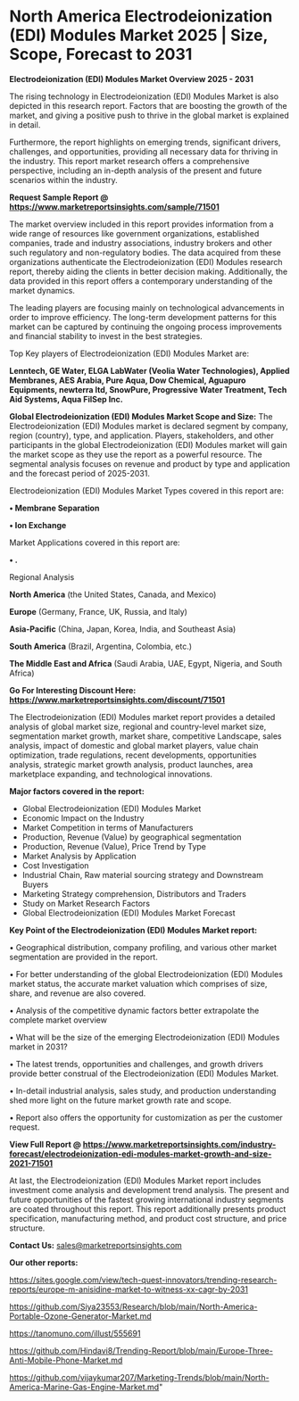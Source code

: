 # North America Electrodeionization (EDI) Modules Market 2025 | Size, Scope, Forecast to 2031

<Strong> Electrodeionization (EDI) Modules Market Overview 2025 - 2031</strong>

The rising technology in Electrodeionization (EDI) Modules Market is also depicted in this research report. Factors that are boosting the growth of the market, and giving a positive push to thrive in the global market is explained in detail.

Furthermore, the report highlights on emerging trends, significant drivers, challenges, and opportunities, providing all necessary data for thriving in the industry. This report market research offers a comprehensive perspective, including an in-depth analysis of the present and future scenarios within the industry.

<strong>Request Sample Report @ <a href=https://www.marketreportsinsights.com/sample/71501>https://www.marketreportsinsights.com/sample/71501</a></strong>

The market overview included in this report provides information from a wide range of resources like government organizations, established companies, trade and industry associations, industry brokers and other such regulatory and non-regulatory bodies. The data acquired from these organizations authenticate the Electrodeionization (EDI) Modules research report, thereby aiding the clients in better decision making. Additionally, the data provided in this report offers a contemporary understanding of the market dynamics.

The leading players are focusing mainly on technological advancements in order to improve efficiency. The long-term development patterns for this market can be captured by continuing the ongoing process improvements and financial stability to invest in the best strategies.

Top Key players of Electrodeionization (EDI) Modules Market are:

<strong>Lenntech, GE Water, ELGA LabWater (Veolia Water Technologies), Applied Membranes, AES Arabia, Pure Aqua, Dow Chemical, Aguapuro Equipments, newterra ltd, SnowPure, Progressive Water Treatment, Tech Aid Systems, Aqua FilSep Inc.</strong>

<strong><b>Global Electrodeionization (EDI) Modules Market Scope and Size:</b></strong>
The Electrodeionization (EDI) Modules market is declared segment by company, region (country), type, and application. Players, stakeholders, and other participants in the global Electrodeionization (EDI) Modules market will gain the market scope as they use the report as a powerful resource. The segmental analysis focuses on revenue and product by type and application and the forecast period of 2025-2031.

Electrodeionization (EDI) Modules Market Types covered in this report are:

<strong>• Membrane Separation

• Ion Exchange</strong>

Market Applications covered in this report are:

<strong>• .</strong> 

Regional Analysis

<strong>North America</strong> (the United States, Canada, and Mexico)

<strong>Europe</strong> (Germany, France, UK, Russia, and Italy)

<strong>Asia-Pacific</strong> (China, Japan, Korea, India, and Southeast Asia)

<strong>South America</strong> (Brazil, Argentina, Colombia, etc.)

<strong>The Middle East and Africa</strong> (Saudi Arabia, UAE, Egypt, Nigeria, and South Africa)

<strong>Go For Interesting Discount Here: <a href=https://www.marketreportsinsights.com/discount/71501>https://www.marketreportsinsights.com/discount/71501</a></strong>

The Electrodeionization (EDI) Modules market report provides a detailed analysis of global market size, regional and country-level market size, segmentation market growth, market share, competitive Landscape, sales analysis, impact of domestic and global market players, value chain optimization, trade regulations, recent developments, opportunities analysis, strategic market growth analysis, product launches, area marketplace expanding, and technological innovations.

<strong><b>Major factors covered in the report:</b></strong>
<ul>
  <li>Global Electrodeionization (EDI) Modules Market </li>
  <li>Economic Impact on the Industry</li>
  <li>Market Competition in terms of Manufacturers</li>
  <li>Production, Revenue (Value) by geographical segmentation</li>
  <li>Production, Revenue (Value), Price Trend by Type</li>
  <li>Market Analysis by Application</li>
  <li>Cost Investigation</li>
  <li>Industrial Chain, Raw material sourcing strategy and Downstream Buyers</li>
  <li>Marketing Strategy comprehension, Distributors and Traders</li>
  <li>Study on Market Research Factors</li>
  <li>Global Electrodeionization (EDI) Modules Market Forecast</li>
</ul>

<strong><b>Key Point of the Electrodeionization (EDI) Modules Market report:</b></strong>

• Geographical distribution, company profiling, and various other market segmentation are provided in the report.

• For better understanding of the global Electrodeionization (EDI) Modules market status, the accurate market valuation which comprises of size, share, and revenue are also covered.

• Analysis of the competitive dynamic factors better extrapolate the complete market overview

• What will be the size of the emerging Electrodeionization (EDI) Modules market in 2031?

• The latest trends, opportunities and challenges, and growth drivers provide better construal of the Electrodeionization (EDI) Modules Market.

• In-detail industrial analysis, sales study, and production understanding shed more light on the future market growth rate and scope.

• Report also offers the opportunity for customization as per the customer request.

<strong><b>View Full Report @ <a href=https://www.marketreportsinsights.com/industry-forecast/electrodeionization-edi-modules-market-growth-and-size-2021-71501>https://www.marketreportsinsights.com/industry-forecast/electrodeionization-edi-modules-market-growth-and-size-2021-71501</a></b></strong>


At last, the Electrodeionization (EDI) Modules Market report includes investment come analysis and development trend analysis. The present and future opportunities of the fastest growing international industry segments are coated throughout this report. This report additionally presents product specification, manufacturing method, and product cost structure, and price structure.

<strong>Contact Us:</strong>
sales@marketreportsinsights.com

<strong>Our other reports:</strong>

<a href=https://sites.google.com/view/tech-quest-innovators/trending-research-reports/europe-m-anisidine-market-to-witness-xx-cagr-by-2031>https://sites.google.com/view/tech-quest-innovators/trending-research-reports/europe-m-anisidine-market-to-witness-xx-cagr-by-2031</a>

<a href=https://github.com/Siya23553/Research/blob/main/North-America-Portable-Ozone-Generator-Market.md>https://github.com/Siya23553/Research/blob/main/North-America-Portable-Ozone-Generator-Market.md</a>

<a href=https://tanomuno.com/illust/555691>https://tanomuno.com/illust/555691</a>

<a href=https://github.com/Hindavi8/Trending-Report/blob/main/Europe-Three-Anti-Mobile-Phone-Market.md>https://github.com/Hindavi8/Trending-Report/blob/main/Europe-Three-Anti-Mobile-Phone-Market.md</a>

<a href=https://github.com/vijaykumar207/Marketing-Trends/blob/main/North-America-Marine-Gas-Engine-Market.md>https://github.com/vijaykumar207/Marketing-Trends/blob/main/North-America-Marine-Gas-Engine-Market.md</a>"
